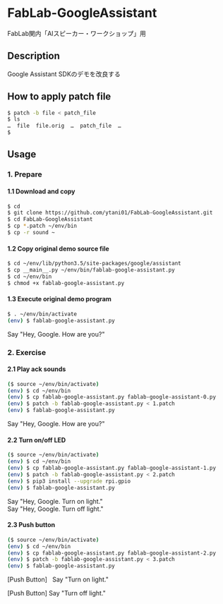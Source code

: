 FabLab-GoogleAssistant
====
FabLab関内「AIスピーカー・ワークショップ」用

## Description
Google Assistant SDKのデモを改良する

## How to apply patch file

```bash
$ patch -b file < patch_file
$ ls
…  file  file.orig  …  patch_file  …
$ 
```

## Usage

### 1. Prepare

#### 1.1 Download and copy

```bash
$ cd
$ git clone https://github.com/ytani01/FabLab-GoogleAssistant.git
$ cd FabLab-GoogleAssistant
$ cp *.patch ~/env/bin
$ cp -r sound ~
```

#### 1.2 Copy original demo source file

```bash
$ cd ~/env/lib/python3.5/site-packages/google/assistant
$ cp __main__.py ~/env/bin/fablab-google-assistant.py
$ cd ~/env/bin
$ chmod +x fablab-google-assistant.py
```

#### 1.3 Execute original demo program

```bash
$ . ~/env/bin/activate
(env) $ fablab-google-assistant.py
```
Say "Hey, Google. How are you?"

### 2. Exercise

#### 2.1 Play ack sounds

```bash
($ source ~/env/bin/activate)
(env) $ cd ~/env/bin
(env) $ cp fablab-google-assistant.py fablab-google-assistant-0.py
(env) $ patch -b fablab-google-assistant.py < 1.patch
(env) $ fablab-google-assistant.py
```
Say "Hey, Google. How are you?"

#### 2.2 Turn on/off LED

```bash
($ source ~/env/bin/activate)
(env) $ cd ~/env/bin
(env) $ cp fablab-google-assistant.py fablab-google-assistant-1.py
(env) $ patch -b fablab-google-assistant.py < 2.patch
(env) $ pip3 install --upgrade rpi.gpio
(env) $ fablab-google-assistant.py
```
Say "Hey, Google. Turn on light."  
Say "Hey, Google. Turn off light."

#### 2.3 Push button

```bash
($ source ~/env/bin/activate)
(env) $ cd ~/env/bin
(env) $ cp fablab-google-assistant.py fablab-google-assistant-2.py
(env) $ patch -b fablab-google-assistant.py < 3.patch
(env) $ fablab-google-assistant.py
```
[Push Button]  
Say "Turn on light."

[Push Button]
Say "Turn off light."
